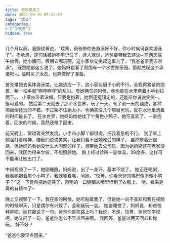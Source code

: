 ```yaml
---
title: 贺玟菁病了
date: 2021-06-16 07:31:19
tags: "成长"
categories:
- ["小朋友"]
hidden: true
---
```


几个月以前，我跟玟菁说，“玟菁，爸爸带你去游泳好不好，你小时候可喜欢游泳了”。不承想，这句话被她牢牢记住了，逢人就说，爸爸要带我去游泳~
前两天端午放假，她小姨问，假期去哪玩啊，这小家伙又提起这事儿了，“我爸爸带我去游泳”。
既然她都这么说了，她妈妈也看了周围有一个水世界乐园，那就兑现这个承诺吧~。临时买了泳衣，也算做好了准备。

首先带她去奥体游泳馆，让她适应一下，这小家伙胆子小的不行，全程得紧紧的抱着，稍一松手就“啊哼啊哼”的乱叫。夸她两句的时候，倒也能在水里牵着小手划拉两下。。
小家伙带着泳帽，只要是抱着，她倒还挺镇定的，还能陪你说说笑笑~，挺可爱的。
然后第二天就去了那个水世界，玩了一天。有了前一天的铺垫，各种项目倒还玩的不错。不过架不住她太小，也确实没几个项目可玩，就在水池里泡着的时间最长了。
在水世界，她妈妈给她找了个黄色小鸭子，她可喜欢了，一直抱着。回来的时候，竟然还带了回来。

前天晚上，贺玟菁突然发烧，小手和小脚丫都很烫，把我着急的不行。
到了早上她强打着精神，陪我们说说笑笑，让我们看不出她难受的样子。
虽然摸着还很烧，但她妈妈看她没什么大问题的样子，想带她去公司玩，因为她奶奶还在老家没回来，我因为得来学校，不能照顾她。
路上经过诊所一量体温，39度多，这样可不能再让她出门了。

中间视频了一下，她刚睡醒，妈妈说，出了一身汗，基本不烧了。
她正在喝粥，我看她抱着那个小鸭子，我就嘟着嘴，问她，“玟菁，你看爸爸的嘴巴像不像小鸭子？”这一下竟然把她逗笑了，刚喝的一口粥都从嘴里喷到了衣服上。
哈，看来是真的有精神了~

晚上又视频了一下。我在家的时候，她可粘着我了，但是她一向不喜欢和我在视频的时候聊天，只是偶尔有兴致了，会和我玩一会。
她要睡觉了，妈妈说，和爸爸拜拜吧，她在那说了一句，爸爸你是在路上吗？我说，不是，玟菁，爸爸在学校呢。她又问了一句，爸爸你怎么不早点回来啊。
我回答，爸爸过两天回去和你玩， 好不好？

“爸爸你要早点回来。”

